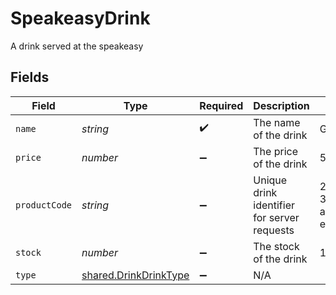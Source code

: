# SpeakeasyDrink

A drink served at the speakeasy


## Fields

| Field                                                                 | Type                                                                  | Required                                                              | Description                                                           | Example                                                               |
| --------------------------------------------------------------------- | --------------------------------------------------------------------- | --------------------------------------------------------------------- | --------------------------------------------------------------------- | --------------------------------------------------------------------- |
| `name`                                                                | *string*                                                              | :heavy_check_mark:                                                    | The name of the drink                                                 | Gin and Tonic                                                         |
| `price`                                                               | *number*                                                              | :heavy_minus_sign:                                                    | The price of the drink                                                | 5.99                                                                  |
| `productCode`                                                         | *string*                                                              | :heavy_minus_sign:                                                    | Unique drink identifier for server requests                           | 2438ac3c-37eb-4902-adef-ed16b4431030                                  |
| `stock`                                                               | *number*                                                              | :heavy_minus_sign:                                                    | The stock of the drink                                                | 10                                                                    |
| `type`                                                                | [shared.DrinkDrinkType](../../../sdk/models/shared/drinkdrinktype.md) | :heavy_minus_sign:                                                    | N/A                                                                   |                                                                       |
